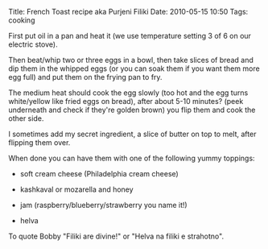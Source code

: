 Title: French Toast recipe aka Purjeni Filiki
Date: 2010-05-15 10:50
Tags: cooking

First put oil in a pan and heat it (we use temperature setting 3 of 6 on our electric stove). 

Then beat/whip two or three eggs in a bowl, then take slices of
bread and dip them in the whipped eggs (or you can soak them if you want them more egg full) and put them on the frying pan to fry.

The medium heat should cook the egg slowly (too hot and the egg turns
white/yellow like fried eggs on bread), after about 5-10 minutes? (peek underneath and check if they're golden brown) you flip them and cook the other side.

I sometimes add my secret ingredient, a slice of butter on top to melt, after flipping them over.

When done you can have them with one of the following yummy toppings:  

- soft cream cheese (Philadelphia cream cheese)  

- kashkaval or mozarella and honey  

- jam (raspberry/blueberry/strawberry you name it!)  

- helva


To quote Bobby "Filiki are divine!" or "Helva na filiki e strahotno".